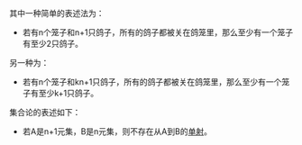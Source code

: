 
其中一种简单的表述法为：

- 若有n个笼子和n+1只鸽子，所有的鸽子都被关在鸽笼里，那么至少有一个笼子有至少2只鸽子。

另一种为：

- 若有n个笼子和kn+1只鸽子，所有的鸽子都被关在鸽笼里，那么至少有一个笼子有至少k+1只鸽子。

集合论的表述如下：

- 若A是n+1元集，B是n元集，则不存在从A到B的[单射](https://zh.wikipedia.org/wiki/%E5%8D%95%E5%B0%84 "单射")。
